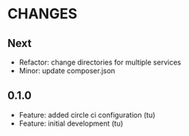 # CHANGES


## Next

- Refactor: change directories for multiple services
- Minor: update composer.json

## 0.1.0

- Feature: added circle ci configuration (tu)
- Feature: initial development (tu)

